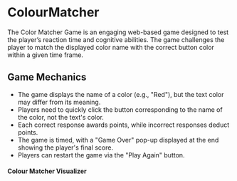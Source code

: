 # ColourMatcher
The Color Matcher Game is an engaging web-based game designed to test the 
player’s reaction time and cognitive abilities. The game challenges the player to 
match the displayed color name with the correct button color within a given 
time frame.
<h2> Game Mechanics </h2>
<ul>
  <li>  The game displays the name of a color (e.g., "Red"), but the text color 
may differ from its meaning. </li>
  <li> Players need to quickly click the button corresponding to the name of the 
color, not the text's color.  </li>
  <li> Each correct response awards points, while incorrect responses deduct 
points. </li>
  <li>  The game is timed, with a "Game Over" pop-up displayed at the end 
showing the player's final score. </li>
  <li> Players can restart the game via the "Play Again" button.
 </li>
</ul>
<h4> Colour Matcher Visualizer </h4>



 

